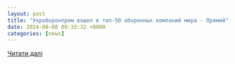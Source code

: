 ```yaml
---
layout: post
title: "Укроборонпром вошел в топ-50 оборонных компаний мира - Прямий"
date: 2024-08-08 09:33:32 +0000
categories: [news]
---
```


[Читати далі](https://prm.ua/ru/ukroboronprom-voshel-v-top-50-oboronn-kh-kompanyy-myra/)
